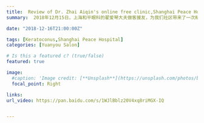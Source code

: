 ```yaml
---
title:  Review of Dr. Zhai Aiqin's online free clinic,Shanghai Peace Hospital【Edition 36】
summary:  2018年12月15日，上海和平眼科的翟爱琴大夫做客援友，为我们社区带来了一次精彩的线上公益讲座。以下为活动的回顾摘要。

date: "2018-12-16T21:00:00Z"

tags: [Keratoconus,Shanghai Peace Hospital]
categories: [Yuanyou Salon]

# Is this a featured c? (true/false)
featured: true

image:
  #caption: 'Image credit: [**Unsplash**](https://unsplash.com/photos/bzdhc5b3Bxs)'
  focal_point: Right

links:
url_video: https://pan.baidu.com/s/1WJlBblz20V4xq8riMGX-IQ


---
```


